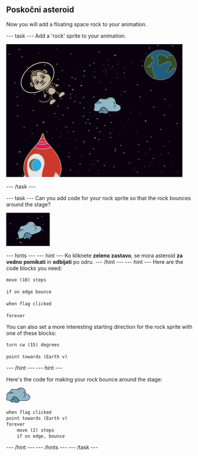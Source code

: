 ## Poskočni asteroid

Now you will add a floating space rock to your animation.

\--- task \--- Add a 'rock' sprite to your animation.

![Dodajanje figure 'rock'](images/space-rock-sprite.png)

\--- /task \---

\--- task \--- Can you add code for your rock sprite so that the rock bounces around the stage?

![Preizkušanje poskočnega asteroida](images/space-bounce-test.png)

\--- hints \--- \--- hint \--- Ko kliknete **zeleno zastavo**, se mora asteroid **za vedno** **pomikati** in **odbijati** po odru. \--- /hint \--- \--- hint \--- Here are the code blocks you need:

```blocks3
move (10) steps

if on edge bounce

when flag clicked

forever
```

You can also set a more interesting starting direction for the rock sprite with one of these blocks:

```blocks3
turn cw (15) degrees

point towards (Earth v)
```

\--- /hint \--- \--- hint \---

Here's the code for making your rock bounce around the stage:

![Rock sprite](images/sprite-rock.png)

```blocks3
when flag clicked
point towards (Earth v)
forever
    move (2) steps
    if on edge, bounce
```

\--- /hint \--- \--- /hints \--- \--- /task \---